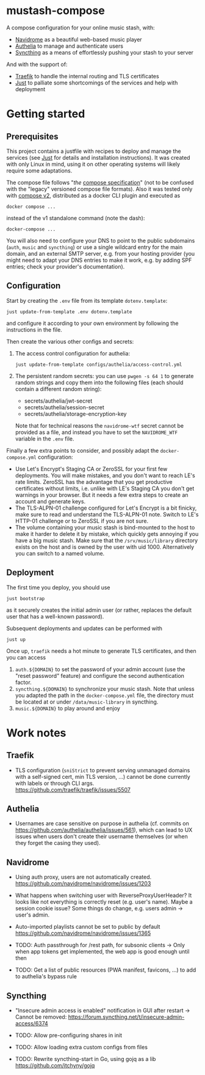 # mustash-compose

A compose configuration for your online music stash, with:

* [Navidrome] as a beautiful web-based music player
* [Authelia] to manage and authenticate users
* [Syncthing] as a means of effortlessly pushing your stash to your server

And with the support of:

* [Traefik] to handle the internal routing and TLS certificates
* [Just] to palliate some shortcomings of the services and help with deployment


[Authelia]: https://www.authelia.com
[Just]: https://just.systems
[Navidrome]: https://www.navidrome.org
[Syncthing]: https://syncthing.net
[Traefik]: https://traefik.io


# Getting started

## Prerequisites

This project contains a justfile with recipes to deploy and manage the services
(see [Just] for details and installation instructions). It was created with only
Linux in mind, using it on other operating systems will likely require some
adaptations.

The compose file follows "*the* [compose specification]" (not to be confused
with the "legacy" versioned compose file formats). Also it was tested only with
[compose v2], distributed as a docker CLI plugin and executed as

    docker compose ...

instead of the v1 standalone command (note the dash):

    docker-compose ...

You will also need to configure your DNS to point to the public subdomains
(`auth`, `music` and `syncthing`) or use a single wildcard entry for the main
domain, and an external SMTP server, e.g. from your hosting provider (you might
need to adapt your DNS entries to make it work, e.g. by adding SPF entries;
check your provider's documentation).


[compose specification]: https://docs.docker.com/compose/compose-file/
[compose v2]: https://github.com/docker/compose


## Configuration

Start by creating the `.env` file from its template `dotenv.template`:

    just update-from-template .env dotenv.template

and configure it according to your own environment by following the instructions
in the file.

Then create the various other configs and secrets:

1. The access control configuration for authelia:

       just update-from-template configs/authelia/access-control.yml

2. The persistent random secrets: you can use `pwgen -s 64 1` to generate random
   strings and copy them into the following files (each should contain a
   different random string):
   - secrets/authelia/jwt-secret
   - secrets/authelia/session-secret
   - secrets/authelia/storage-encryption-key

   Note that for technical reasons the `navidrome-wtf` secret cannot be provided
   as a file, and instead you have to set the `NAVIDROME_WTF` variable in the
   `.env` file.

Finally a few extra points to consider, and possibly adapt the
`docker-compose.yml` configuration:

- Use Let's Encrypt's Staging CA or ZeroSSL for your first few deployments. You
  will make mistakes, and you don't want to reach LE's rate limits. ZeroSSL has
  the advantage that you get productive certificates without limits, i.e. unlike
  with LE's Staging CA you don't get warnings in your browser. But it needs a
  few extra steps to create an account and generate keys.
- The TLS-ALPN-01 challenge configured for Let's Encrypt is a bit finicky, make
  sure to read and understand the TLS-ALPN-01 note. Switch to LE's HTTP-01
  challenge or to ZeroSSL if you are not sure.
- The volume containing your music stash is bind-mounted to the host to make it
  harder to delete it by mistake, which quickly gets annoying if you have a big
  music stash. Make sure that the `/srv/music/library` directory exists on the
  host and is owned by the user with uid 1000. Alternatively you can switch to a
  named volume.


## Deployment

The first time you deploy, you should use

    just bootstrap

as it securely creates the initial admin user (or rather, replaces the default
user that has a well-known password).

Subsequent deployments and updates can be performed with

    just up

Once up, `traefik` needs a hot minute to generate TLS certificates, and then you
can access

1. `auth.${DOMAIN}` to set the password of your admin account (use the "reset
   password" feature) and configure the second authentication factor.
2. `syncthing.${DOMAIN}` to synchronize your music stash. Note that unless you
   adapted the path in the `docker-compose.yml` file, the directory must be
   located at or under `/data/music-library` in syncthing.
3. `music.${DOMAIN}` to play around and enjoy


# Work notes

## Traefik

- TLS configuration (`sniStrict` to prevent serving unmanaged domains with a
  self-signed cert, min TLS version, ...) cannot be done currently with labels
  or through CLI args.
  https://github.com/traefik/traefik/issues/5507

## Authelia

- Usernames are case sensitive on purpose in authelia (cf. commits on
  https://github.com/authelia/authelia/issues/561), which can lead to UX issues
  when users don't create their username themselves (or when they forget the
  casing they used).

## Navidrome

- Using auth proxy, users are not automatically created.
  https://github.com/navidrome/navidrome/issues/1203
- What happens when switching user with ReverseProxyUserHeader?
  It looks like not everything is correctly reset (e.g. user's name).
  Maybe a session cookie issue?
  Some things do change, e.g. users admin -> user's admin.
- Auto-imported playlists cannot be set to public by default
  https://github.com/navidrome/navidrome/issues/1365

- TODO: Auth passthrough for /rest path, for subsonic clients
  → Only when app tokens get implemented, the web app is good enough until then
- TODO: Get a list of public resources (PWA manifest, favicons, ...) to add to
  authelia's bypass rule

## Syncthing

- "Insecure admin access is enabled" notification in GUI after restart
  → Cannot be removed: https://forum.syncthing.net/t/insecure-admin-access/6374

- TODO: Allow pre-configuring shares in init
- TODO: Allow loading extra custom configs from files
- TODO: Rewrite syncthing-start in Go, using gojq as a lib
  https://github.com/itchyny/gojq
